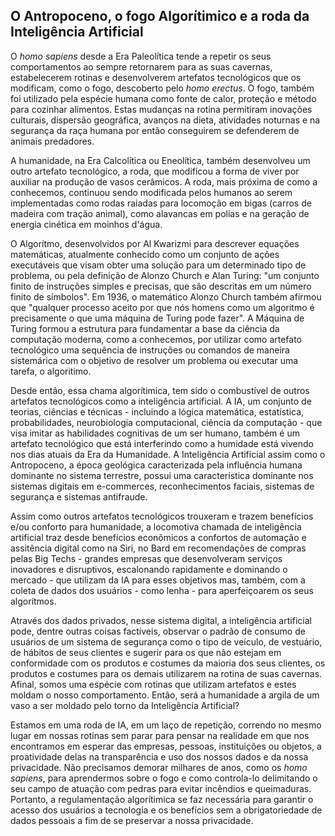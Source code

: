 ## O Antropoceno, o fogo Algorítimico e a roda da Inteligência Artificial

O _homo sapiens_ desde a Era Paleolítica tende a repetir os seus comportamentos ao sempre retornarem para as suas cavernas, estabelecerem rotinas e desenvolverem artefatos tecnológicos que os modificam, como o fogo, descoberto pelo _homo erectus_. O fogo, também foi utilizado pela espécie humana como fonte de calor, proteção e método para cozinhar alimentos. Estas mudanças na rotina permitiram inovações culturais, dispersão geográfica, avanços na dieta, atividades noturnas e na segurança da raça humana por então conseguirem se defenderem de animais predadores.

A humanidade, na Era Calcolítica ou Eneolítica, também desenvolveu um outro artefato tecnológico, a roda, que modificou a forma de viver por auxiliar na produção de vasos cerâmicos. A roda, mais próxima de como a conhecemos, continuou sendo modificada pelos humanos ao serem implementadas como rodas raiadas para locomoção em bigas (carros de madeira com tração animal), como alavancas em polias e na geração de energia cinética em moinhos d'água.

O Algorítmo, desenvolvidos por Al Kwarizmi para descrever equações matemáticas, atualmente conhecido como um conjunto de ações executáveis que visam obter uma solução para um determinado tipo de problema, ou pela definição de Alonzo Church e Alan Turing: "um conjunto finito de instruções simples e precisas, que são descritas em um número finito de símbolos". Em 1936, o matemático Alonzo Church também afirmou que "qualquer processo aceito por que nós homens como um algoritmo é precisamente o que uma máquina de Turing pode fazer". A Máquina de Turing formou a estrutura para fundamentar a base da ciência da computação moderna, como a conhecemos, por utilizar como artefato tecnológico uma sequência de instruções ou comandos de maneira sistemárica com o objetivo de resolver um problema ou executar uma tarefa, o algoritimo.

Desde então, essa chama algorítimica, tem sido o combustível de outros artefatos tecnológicos como a inteligência artificial. A IA, um conjunto de teorias, ciências e técnicas - incluindo a lógica matemática, estatística, probabilidades, neurobiologia computacional, ciência da computação - que visa imitar as habilidades cognitivas de um ser humano, também é um artefato tecnológico que está interferindo como a humidade está vivendo nos dias atuais da Era da Humanidade. A Inteligência Artificial assim como o Antropoceno, a época geológica caracterizada pela influência humana dominante no sistema terrestre, possui uma característica dominante nos sistemas digitais em e-commerces, reconhecimentos faciais, sistemas de segurança e sistemas antifraude.

Assim como outros artefatos tecnológicos trouxeram e trazem benefícios e/ou conforto para humanidade, a locomotiva chamada de inteligência artificial traz desde benefícios econômicos a confortos de automação e assitência digital como na Siri, no Bard em recomendações de compras pelas Big Techs - grandes empresas que desenvolveram serviços inovadores e disruptivos, escalonando rapidamente e dominando o mercado - que utilizam da IA para esses objetivos mas, também, com a coleta de dados dos usuários - como lenha - para aperfeiçoarem os seus algorítmos.

Através dos dados privados, nesse sistema digital, a inteligência artificial pode, dentre outras coisas factíveis, observar o padrão de consumo de usuários de um sistema de segurança como o tipo de veículo, de vestuário, de hábitos de seus clientes e sugerir para os que não estejam em conformidade com os produtos e costumes da maioria dos seus clientes, os produtos e costumes para os demais utilizarem na rotina de suas cavernas. Afinal, somos uma espécie com rotinas que utilizam artefatos e estes moldam o nosso comportamento. Então, será a humanidade a argila de um vaso a ser moldado pelo torno da Inteligência Artificial?

Estamos em uma roda de IA, em um laço de repetição, correndo no mesmo lugar em nossas rotinas sem parar para pensar na realidade em que nos encontramos em esperar das empresas, pessoas, instituições ou objetos, a proatividade delas na transparência e uso dos nossos dados e da nossa privacidade. Não precisamos demorar milhares de anos, como os _homo sapiens_, para aprendermos sobre o fogo e como controla-lo delimitando o seu campo de atuação com pedras para evitar incêndios e queimaduras. Portanto, a regulamentação algorítimica se faz necessária para garantir o acesso dos usuários a tecnologia e os benefícios sem a obrigatoriedade de dados pessoais a fim de se preservar a nossa privacidade.
